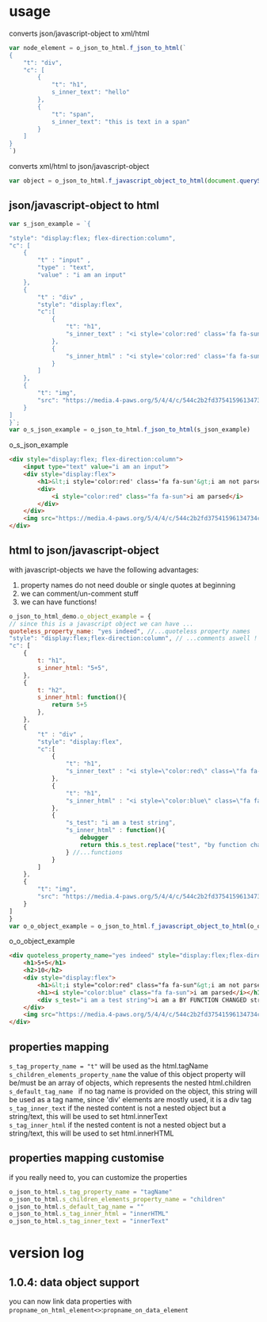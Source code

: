 
# usage 
converts json/javascript-object to xml/html 
```javascript 
var node_element = o_json_to_html.f_json_to_html(`
{
    "t": "div",
    "c": [
        {
            "t": "h1",
            s_inner_text": "hello"
        }, 
        {
            "t": "span",
            s_inner_text": "this is text in a span"
        }
    ]
}
`)
```
converts xml/html to json/javascript-object
```javascript 
var object = o_json_to_html.f_javascript_object_to_html(document.querySelector("body"))
```


## json/javascript-object to html
```javascript
var s_json_example = `{

"style": "display:flex; flex-direction:column",
"c": [
    {
        "t" : "input" , 
        "type" : "text", 
        "value" : "i am an input"
    },
    {
        "t" : "div" , 
        "style": "display:flex",
        "c":[
            {
                "t": "h1", 
                "s_inner_text" : "<i style='color:red' class='fa fa-sun'>i am not parsed</i>"
            }, 
            {
                "s_inner_html" : "<i style='color:red' class='fa fa-sun'>i am parsed</i>"
            }
        ]
    }, 
    {
        "t": "img", 
        "src": "https://media.4-paws.org/5/4/4/c/544c2b2fd37541596134734c42bf77186f0df0ae/VIER%20PFOTEN_2017-10-20_164-3854x2667-1920x1329.jpg"
    }
]
}`;
var o_s_json_example = o_json_to_html.f_json_to_html(s_json_example)
```
o_s_json_example
```html
<div style="display:flex; flex-direction:column">
    <input type="text" value="i am an input">
    <div style="display:flex">
        <h1>&lt;i style='color:red' class='fa fa-sun'&gt;i am not parsed&lt;/i&gt;</h1>
        <div>
            <i style="color:red" class="fa fa-sun">i am parsed</i>
        </div>
    </div>
    <img src="https://media.4-paws.org/5/4/4/c/544c2b2fd37541596134734c42bf77186f0df0ae/VIER%20PFOTEN_2017-10-20_164-3854x2667-1920x1329.jpg">
</div>
``` 

## html to json/javascript-object
with javascript-objects we have the following advantages: 
1. property names do not need double or single quotes at beginning
2. we can comment/un-comment stuff
3. we can have functions!

```javascript 
o_json_to_html_demo.o_object_example = {
// since this is a javascript object we can have ...
quoteless_property_name: "yes indeed", //...quoteless property names
"style": "display:flex;flex-direction:column", // ...comments aswell !
"c": [
    {
        t: "h1", 
        s_inner_html: "5+5",
    },
    {
        t: "h2", 
        s_inner_html: function(){
            return 5+5
        },
    },
    {
        "t" : "div" , 
        "style": "display:flex",
        "c":[
            {
                "t": "h1", 
                "s_inner_text" : "<i style=\"color:red\" class=\"fa fa-sun\">i am not parsed</i>"
            }, 
            {
                "t": "h1", 
                "s_inner_html" : "<i style=\"color:blue\" class=\"fa fa-sun\">i am parsed</i>"
            }, 
            {
                "s_test": "i am a test string",
                "s_inner_html" : function(){
                    debugger
                    return this.s_test.replace("test", "by function changed".toUpperCase()); 
                } //...functions
            }
        ]
    }, 
    {
        "t": "img", 
        "src": "https://media.4-paws.org/5/4/4/c/544c2b2fd37541596134734c42bf77186f0df0ae/VIER%20PFOTEN_2017-10-20_164-3854x2667-1920x1329.jpg"
    }
]
}
var o_o_object_example = o_json_to_html.f_javascript_object_to_html(o_object_example)
```
o_o_object_example
```html
<div quoteless_property_name="yes indeed" style="display:flex;flex-direction:column">
    <h1>5+5</h1>
    <h2>10</h2>
    <div style="display:flex">
        <h1>&lt;i style="color:red" class="fa fa-sun"&gt;i am not parsed&lt;/i&gt;</h1>
        <h1><i style="color:blue" class="fa fa-sun">i am parsed</i></h1>
        <div s_test="i am a test string">i am a BY FUNCTION CHANGED string</div>
    </div>
    <img src="https://media.4-paws.org/5/4/4/c/544c2b2fd37541596134734c42bf77186f0df0ae/VIER%20PFOTEN_2017-10-20_164-3854x2667-1920x1329.jpg">
</div>
```
## properties mapping

`s_tag_property_name = "t"`
will be used as the html.tagName 
<br>
`s_children_elements_property_name`
the value of this object property will be/must be an array of objects, which represents the nested html.children 
<br>
`s_default_tag_name `
if no tag name is provided on the object, this string will be used as a tag name, since 'div' elements are mostly used, it is a div tag
<br>
`s_tag_inner_text`
if the nested content is not a nested object but a string/text, this will be used to set html.innerText
<br>
`s_tag_inner_html`
if the nested content is not a nested object but a string/text, this will be used to set html.innerHTML
<br>


## properties mapping customise 
if you really need to, you can customize the properties
```javascript
o_json_to_html.s_tag_property_name = "tagName"
o_json_to_html.s_children_elements_property_name = "children"
o_json_to_html.s_default_tag_name = ""
o_json_to_html.s_tag_inner_html = "innerHTML"
o_json_to_html.s_tag_inner_text = "innerText"
```

# version log

## 1.0.4: data object support
you can now link data properties with `propname_on_html_element<>`:`propname_on_data_element`